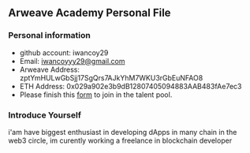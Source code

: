 ## Arweave Academy Personal File

### Personal information

- github account: iwancoy29
- Email: iwancoyyy29@gmail.com
- Arweave Address: zptYmHULwGbSjj17SgQrs7AJkYhM7WKU3rGbEuNFAO8
- ETH Address: 0x029a902e3b9dB12807405094883AAB483fAe7ec3
- Please finish this [form](https://docs.google.com/forms/d/e/1FAIpQLSfWA5fIIcBgmRppm3jNz5vmf9Mai_QMVil-2pO4r7YKn_Zhtw/viewform?usp=sf_link) to join in the talent pool.

### Introduce Yourself
 i'am have biggest enthusiast in developing dApps in many chain in the web3 circle, im curently working a freelance in blockchain developer
